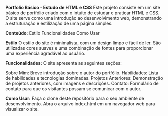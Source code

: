 **Portfolio Básico - Estudo de HTML e CSS**
Este projeto consiste em um site básico de portfólio criado com o intuito de estudar e praticar HTML e CSS. O site serve como uma introdução ao desenvolvimento web, demonstrando a estruturação e estilização de uma página simples.

**Conteúdo:**
Estilo
Funcionalidades
Como Usar

**Estilo**
O estilo do site é minimalista, com um design limpo e fácil de ler. São utilizadas cores suaves e uma combinação de fontes para proporcionar uma experiência agradável ao usuário.

**Funcionalidades:**
O site apresenta as seguintes seções:

Sobre Mim: Breve introdução sobre o autor do portfólio.
Habilidades: Lista de habilidades e tecnologias dominadas.
Projetos Anteriores: Demonstração de projetos anteriores, com imagens e descrições.
Contato: Formulário de contato para que os visitantes possam se comunicar com o autor.

**Como Usar:**
Faça o clone deste repositório para o seu ambiente de desenvolvimento.
Abra o arquivo index.html em um navegador web para visualizar o site.
